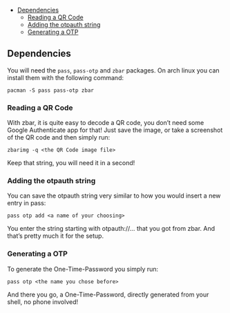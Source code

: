 <!--toc:start-->

- [Dependencies](#dependencies)
  - [Reading a QR Code](#reading-a-qr-code)
  - [Adding the otpauth string](#adding-the-otpauth-string)
  - [Generating a OTP](#generating-a-otp)
  <!--toc:end-->

## Dependencies

You will need the `pass`, `pass-otp` and `zbar` packages. On arch linux you can install them with the following command:

`pacman -S pass pass-otp zbar`

### Reading a QR Code

With zbar, it is quite easy to decode a QR code, you don’t need some Google Authenticate app for that! Just save the image, or take a screenshot of the QR code and then simply run:

`zbarimg -q <the QR Code image file>`

Keep that string, you will need it in a second!

### Adding the otpauth string

You can save the otpauth string very similar to how you would insert a new entry in pass:

`pass otp add <a name of your choosing>`

You enter the string starting with otpauth://… that you got from zbar.
And that’s pretty much it for the setup.

### Generating a OTP

To generate the One-Time-Password you simply run:

`pass otp <the name you chose before>`

And there you go, a One-Time-Password, directly generated from your shell, no phone involved!
